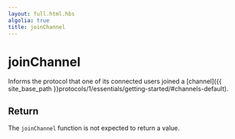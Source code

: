 ```yaml
---
layout: full.html.hbs
algolia: true
title: joinChannel
---
```



# joinChannel

Informs the protocol that one of its connected users joined a [channel]({{ site_base_path }}protocols/1/essentials/getting-started/#channels-default).


## Return

The `joinChannel` function is not expected to return a value.
